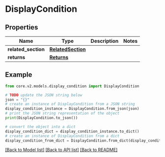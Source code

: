 # DisplayCondition


## Properties

Name | Type | Description | Notes
------------ | ------------- | ------------- | -------------
**related_section** | [**RelatedSection**](RelatedSection.md) |  | 
**returns** | [**Returns**](Returns.md) |  | 

## Example

```python
from core.v2.models.display_condition import DisplayCondition

# TODO update the JSON string below
json = "{}"
# create an instance of DisplayCondition from a JSON string
display_condition_instance = DisplayCondition.from_json(json)
# print the JSON string representation of the object
print(DisplayCondition.to_json())

# convert the object into a dict
display_condition_dict = display_condition_instance.to_dict()
# create an instance of DisplayCondition from a dict
display_condition_from_dict = DisplayCondition.from_dict(display_condition_dict)
```
[[Back to Model list]](../README.md#documentation-for-models) [[Back to API list]](../README.md#documentation-for-api-endpoints) [[Back to README]](../README.md)


